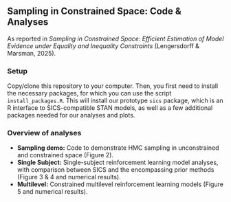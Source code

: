 ## Sampling in Constrained Space: Code & Analyses

As reported in *Sampling in Constrained Space: Efficient Estimation of Model Evidence under Equality and Inequality Constraints* (Lengersdorff & Marsman, 2025).

### Setup

Copy/clone this repository to your computer. Then, you first need to install the necessary packages, for which you can use the script `install_packages.R`. This will install our prototype `sics` package, which is an R interface to SICS-compatible STAN models, as well as a few additional packages needed for our analyses and plots.

### Overview of analyses

-   **Sampling demo:** Code to demonstrate HMC sampling in unconstrained and constrained space (Figure 2).
-   **Single Subject:** Single-subject reinforcement learning model analyses, with comparison between SICS and the encompassing prior methods (Figure 3 & 4 and numerical results).
-   **Multilevel:** Constrained multilevel reinforcement learning models (Figure 5 and numerical results).
